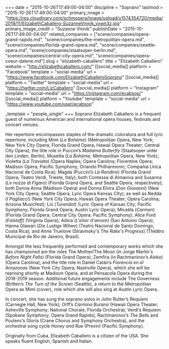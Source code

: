 +++
date = "2015-10-26T17:49:00-04:00"
discipline = "Soprano"
lastmod = "2015-10-26T17:49:00-04:00"
primary_image = "https://res.cloudinary.com/schmopera/image/upload/v1574354720/media/2019/11/ElizabethCaballero-SuzanneVinnik_vxwn3z.jpg"
primary_image_credit = "Suzanne Vinnik"
publishDate = "2015-10-26T17:49:00-04:00"
related_companies = ["scene/companies/opera-grand-rapids.md", "scene/companies/the-metropolitan-opera.md", "scene/companies/florida-grand-opera.md", "scene/companies/seattle-opera.md", "scene/companies/staatsoper-berlin.md", "scene/companies/central-city-opera.md", "scene/companies/opera-coeur-dalene.md"]
slug = "elizabeth-caballero"
title = "Elizabeth Caballero"
website = "http://elizabethcaballero.com/"
[[social_media]]
platform = "Facebook"
template = "social-media"
url = "https://www.facebook.com/ElizabethCaballeroSoprano"
[[social_media]]
platform = "Twitter"
template = "social-media"
url = "https://twitter.com/LizCaballero"
[[social_media]]
platform = "Instagram"
template = "social-media"
url = "https://instagram.com/ecabsop/"
[[social_media]]
platform = "Youtube"
template = "social-media"
url = "https://www.youtube.com/user/ecabsop"

_template = "people_single"
+++
Soprano Elizabeth Caballero is a frequent guest of numerous American and international opera houses, festivals and concert venues.

Her repertoire encompasses staples of the dramatic coloratura and full lyric repertoire, including Mimì (_La Bohème_) (Metropolitan Opera, New York; New York City Opera; Florida Grand Opera; Hawaii Opera Theater; Central City Opera); the title role in Puccini’s _Madama Butterfly_ (Staatsoper unter den Linden, Berlin), Musetta (_La Bohème_, Metropolitan Opera, New York); Violetta (_La Traviata_) (Opera Naples; Opera Carolina; Florentine Opera; Madison Opera; Pacific Symphony; Orlando Philharmonic; Compañía Lírica Nacional de Costa Rica); Magda (Puccini’s _La Rondine_) (Florida Grand Opera; Teatro Verdi, Trieste, Italy); both Contessa di Almaviva and Susanna (_Le nozze di Figaro_) (Florida Grand Opera, and Seattle Opera, respectively); both Donna Anna (Madison Opera) and Donna Elvira (_Don Giovanni_) (New York City Opera; Seattle Opera; Lyric Opera Kansas City); as well as Nedda (_I Pagliacci_) (New York City Opera; Hawaii Opera Theater; Opera Carolina; Arizona Musicfest); Liù (_Turandot_) (Lyric Opera of Kansas City; Pacific Symphony; Florida Grand Opera; Austin Lyric Opera); Micaëla (_Carmen_) (Florida Grand Opera; Central City Opera; Pacific Symphony); Alice Ford (_Falstaff_) (Virginia Opera); Adina (_L'elisir d'amore_) (San Antonio Opera); Hanna Glawari (_Die Lustige Witwe_) (Teatro Nacional de Santo Domingo, Costa Rica); and Anne Truelove (Stravinsky's _The Rake's Progress_) (Théâtro Municipal de Rio de Janeiro, Brasil).

Amongst the less frequently performed and contemporary works which she has championed are the roles The Mother/The Moon (in Jorge Martín's _Before Night Falls_) (Florida Grand Opera); Zemfira (in Rachmaninov’s _Aleko_) (Opera Carolina); and the title role in Daniel Catán’s _Florencia en el Amazonas_ (New York City Opera; Nashville Opera), which she will be reprising shortly at Madison Opera, and at Pensacola Opera during the 2018-2019 season. Additional future engagements include The Governess (Britten’s _The Turn of the Screw_) (Seattle), a return to the Metropolitan Opera as Mimì (cover), role which she will also sing at Austin Lyric Opera.

In concert, she has sung the soprano solos in John Rutter’s Requiem (Carnegie Hall, New York); Orff’s _Carmina Burana_ (Hawaii Opera Theater; Asheville Symphony; National Chorale, Florida Orchestra); Verdi’s Requiem (Spokane Symphony; Opera Grand Rapids), Rachmaninov’s _The Bells_ and Poulenc’s Gloria (Crane Chorus and Symphony Orchestra), and the orchestral song cycle _Honey and Rue_ (Previn) (Pacific Symphony).

Originally from Cuba, Elizabeth Caballero is a citizen of the USA. She speaks fluent English, Spanish and Italian.